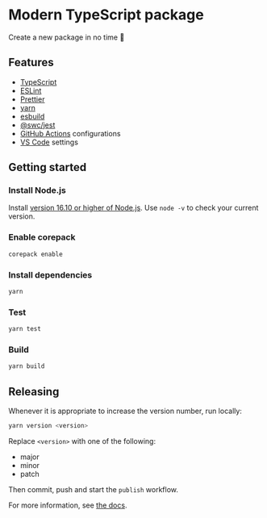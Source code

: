 # Modern TypeScript package

Create a new package in no time :rocket:

## Features

- [TypeScript](https://www.typescriptlang.org/)
- [ESLint](https://eslint.org/)
- [Prettier](https://prettier.io/)
- [yarn](https://yarnpkg.com/)
- [esbuild](https://esbuild.github.io/)
- [@swc/jest](https://swc.rs/docs/usage/jest)
- [GitHub Actions](https://github.com/features/actions) configurations
- [VS Code](https://code.visualstudio.com/) settings

## Getting started

### Install Node.js

Install [version 16.10 or higher of Node.js](https://nodejs.org/en/download/). Use `node -v` to check your current version.

### Enable corepack

```sh
corepack enable
```

### Install dependencies
```sh
yarn
```

### Test
```sh
yarn test
```

### Build
```sh
yarn build
```

## Releasing

Whenever it is appropriate to increase the version number, run locally:

```sh
yarn version <version>
```

Replace `<version>` with one of the following:

- major
- minor
- patch

Then commit, push and start the `publish` workflow.

For more information, see [the docs](https://yarnpkg.com/cli/version).